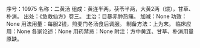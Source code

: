 序号：10975
名称：二黄汤
组成：黄连半两，茯苓半两，大黄2两（煨），甘草、朴消。
出处：《急救仙方》卷三。
主治：目暴赤肿热痛。
加减：None
功效：None
用法用量：每服2钱，煎麦门冬汤食后调服。
制备方法：上为末。
临床应用：None
各家论述：None
用药禁忌：None
附注：方中黄连、甘草、朴消用量原缺。
